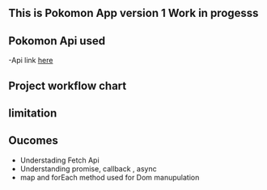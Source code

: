 ## This is Pokomon App version 1 Work in progesss

## Pokomon Api used

-Api link [here](https://public.bc.fi/s2300110/speed_game/)

## Project workflow chart

## limitation

## Oucomes

- Understading Fetch Api
- Understanding promise, callback , async
- map and forEach method used for Dom manupulation
